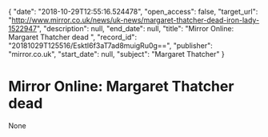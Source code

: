 {
  "date": "2018-10-29T12:55:16.524478", 
  "open_access": false, 
  "target_url": "http://www.mirror.co.uk/news/uk-news/margaret-thatcher-dead-iron-lady-1522947", 
  "description": null, 
  "end_date": null, 
  "title": "Mirror Online: Margaret Thatcher dead ", 
  "record_id": "20181029T125516/EsktI6f3aT7ad8muigRu0g==", 
  "publisher": "mirror.co.uk", 
  "start_date": null, 
  "subject": "Margaret Thatcher"
}

# Mirror Online: Margaret Thatcher dead 

None